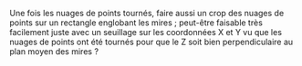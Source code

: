 Une fois les nuages de points tournés, faire aussi un crop des nuages de points sur un rectangle englobant les mires ; peut-être faisable très facilement juste avec un seuillage sur les coordonnées X et Y vu que les nuages de points ont été tournés pour que le Z soit bien perpendiculaire au plan moyen des mires ? 